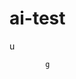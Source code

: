   # ai-test 
  u
 
            g   
 

  
                     
                         
             
                      
     
       
 
    
 
 
